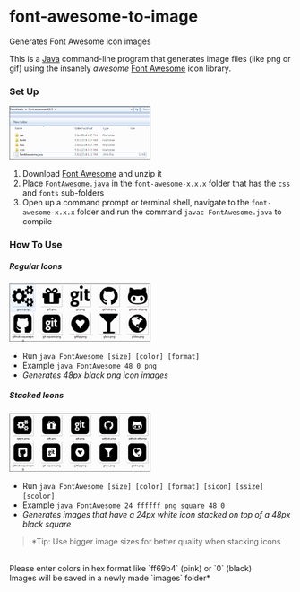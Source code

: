 font-awesome-to-image
=====================

Generates Font Awesome icon images

This is a [Java](http://www.oracle.com/technetwork/java/javase/downloads/index.html) command-line program that generates image files (like png or gif) using the insanely *awesome* [Font Awesome](http://fortawesome.github.io/Font-Awesome) icon library.

### Set Up
<img src="https://raw.githubusercontent.com/roysix/font-awesome-to-image/master/Set%20Up.png" alt="" width="50%"/>

1. Download [Font Awesome](http://fortawesome.github.io/Font-Awesome) and unzip it
2. Place [`FontAwesome.java`](https://raw.githubusercontent.com/roysix/font-awesome-to-image/master/FontAwesome.java) in the `font-awesome-x.x.x` folder that has the `css` and `fonts` sub-folders
3. Open up a command prompt or terminal shell, navigate to the `font-awesome-x.x.x` folder and run the command `javac FontAwesome.java` to compile

### How To Use

##### Regular Icons
<img src="https://raw.githubusercontent.com/roysix/font-awesome-to-image/master/Regular%20Icons.png" alt="Regular Icons" width="50%"/>

* Run `java FontAwesome [size] [color] [format]`
* Example `java FontAwesome 48 0 png`
* *Generates 48px black png icon images*

##### Stacked Icons
<img src="https://raw.githubusercontent.com/roysix/font-awesome-to-image/master/Stacked%20Icons.png" alt="Stacked Icons" width="50%"/>

* Run `java FontAwesome [size] [color] [format] [sicon] [ssize] [scolor]`
* Example `java FontAwesome 24 ffffff png square 48 0`
* *Generates images that have a 24px white icon stacked on top of a 48px black square*

> *Tip: Use bigger image sizes for better quality when stacking icons
<br/>
Please enter colors in hex format like `ff69b4` (pink) or `0` (black)
<br/>
Images will be saved in a newly made `images` folder*
